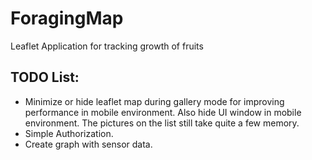 # ForagingMap
Leaflet Application for tracking growth of fruits

TODO List:
-
- Minimize or hide leaflet map during gallery mode for improving performance in mobile environment. Also hide UI window in mobile environment. The pictures on the list still take quite a few memory.
- Simple Authorization.
- Create graph with sensor data.

